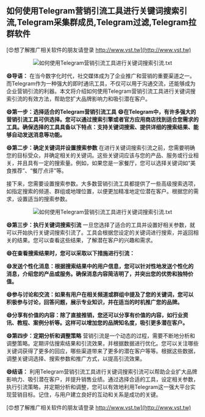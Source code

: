 ## **如何使用Telegram营销引流工具进行关键词搜索引流,Telegram采集群成员,Telegram过滤,Telegram拉群软件**

[😍想了解推广相关软件的朋友请登录 http://www.vst.tw](http://www.vst.tw)

 <center><img src="https://vst.tw/MP4/tuiguang/png/1.png" alt="如何使用Telegram营销引流工具进行关键词搜索引流.txt"></center>

**😄导语：**
在当今数字化时代，社交媒体成为了企业推广和营销的重要渠道之一。而Telegram作为一种强大的即时通讯工具，不仅可以用于沟通交流，还能够成为企业营销引流的利器。本文将介绍如何使用Telegram营销引流工具进行关键词搜索引流的有效方法，帮助您扩大品牌影响力和吸引潜在客户。

**😄第一步：选择适合的Telegram营销引流工具**
**😄在Telegram中，有许多强大的营销引流工具可供选择。您可以通过搜索引擎或者官方应用商店找到适合您需求的工具。确保选择的工具具备以下特点：支持关键词搜索、提供详细的搜索结果、能够自动发送消息等功能。**

**😄第二步：确定关键词并设置搜索参数**
在进行关键词搜索引流之前，您需要明确您的目标受众，并确定相关的关键词。这些关键词应该与您的产品、服务或行业相关，并且具有一定的搜索量。例如，如果您是一家餐厅，您可以选择关键词如“美食推荐”、“餐厅点评”等。

接下来，您需要设置搜索参数。大多数营销引流工具都提供了一些高级搜索选项，如指定搜索的频道、群组或地理位置，以便更加精准地定位潜在客户。根据您的需求，设置适当的搜索参数。

 <center><img src="https://vst.tw/MP4/tuiguang/png/3.png" alt="如何使用Telegram营销引流工具进行关键词搜索引流.txt"></center>

**😄第三步：执行关键词搜索引流**
一旦您选择了适合的工具并设置好相关参数，就可以开始执行关键词搜索引流了。工具会根据您设定的关键词进行搜索，并返回相关的结果。您可以查看这些结果，了解潜在客户的兴趣和需求。

**😄在查看搜索结果时，您可以采取以下措施进行引流：**

**😄发送个性化消息：根据搜索结果中的用户信息，您可以针对性地发送个性化的消息，介绍您的产品或服务。确保消息内容简洁明了，并突出您的优势和独特价值。**

**😄参与讨论和交流：如果有用户在相关频道或群组中提及了您的关键词，您可以积极参与讨论，回答问题，展示专业知识，并在适当的时机推广您的品牌。**

**😄分享有价值的内容：除了直接推销，您还可以分享有价值的内容，如行业资讯、教程、案例分析等。这样可以增加您的品牌知名度，吸引更多潜在客户。**

**😄第四步：定期分析和调整策略**
营销引流是一个动态的过程，需要不断地分析和调整策略。定期评估搜索结果和引流效果，并根据数据进行优化。您可以关注哪些关键词获得了更多的回应，哪些渠道带来了更多的潜在客户等等。根据这些数据，调整关键词选择、搜索参数和推广方式，以提高引流效果。

**😄结语：**
利用Telegram营销引流工具进行关键词搜索引流可以帮助企业扩大品牌影响力、吸引潜在客户，并提升销售业绩。通过选择合适的工具，设定相关参数，执行引流策略，并定期分析和调整，您可以有效地利用Telegram这一强大平台实现营销目标。记住，与用户建立良好的互动和关系是成功的关键。

[😍想了解推广相关软件的朋友请登录 http://www.vst.tw](http://www.vst.tw)



